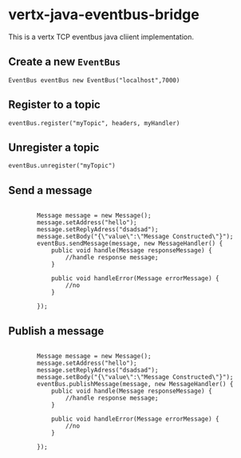 # vertx-java-eventbus-bridge

This is a vertx TCP eventbus java cliient implementation.

## Create a new `EventBus`

`EventBus eventBus new EventBus("localhost",7000)`

## Register to a topic

`eventBus.register("myTopic", headers, myHandler)`

## Unregister a topic

`eventBus.unregister("myTopic")`

## Send a message

```

        Message message = new Message();
        message.setAddress("hello");
        message.setReplyAdress("dsadsad");
        message.setBody("{\"value\":\"Message Constructed\"}");
        eventBus.sendMessage(message, new MessageHandler() {
            public void handle(Message responseMessage) {
                //handle response message;
            }

            public void handleError(Message errorMessage) {
                //no
            }

        });

```

## Publish a message

```

        Message message = new Message();
        message.setAddress("hello");
        message.setReplyAdress("dsadsad");
        message.setBody("{\"value\":\"Message Constructed\"}");
        eventBus.publishMessage(message, new MessageHandler() {
            public void handle(Message responseMessage) {
                //handle response message;
            }

            public void handleError(Message errorMessage) {
                //no
            }

        });

```
